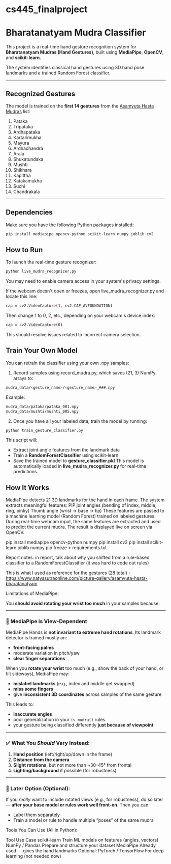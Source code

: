 # cs445_finalproject

# Bharatanatyam Mudra Classifier

This project is a real-time hand gesture recognition system for **Bharatanatyam Mudras (Hand Gestures)**, built using **MediaPipe**, **OpenCV**, and **scikit-learn**.

The system identifies classical hand gestures using 3D hand pose landmarks and a trained Random Forest classifier.

---

## Recognized Gestures

The model is trained on the **first 14 gestures** from the [Asamyuta Hasta Mudras](https://www.natyasutraonline.com/picture-gallery/asamyuta-hasta-bharatanatyam) list:

1. Pataka  
2. Tripataka  
3. Ardhapataka  
4. Kartarimukha  
5. Mayura  
6. Ardhachandra  
7. Arala  
8. Shukatundaka 
9. Mushti  
10. Shikhara  
11. Kapittha  
12. Katakamukha  
13. Suchi  
14. Chandrakala  

---

## Dependencies

Make sure you have the following Python packages installed:

```bash
pip install mediapipe opencv-python scikit-learn numpy joblib cv2
```

## How to Run

To launch the real-time gesture recognizer:

```bash
python live_mudra_recognizer.py
```

You may need to enable camera access in your system's privacy settings.

If the webcam doesn't open or freezes, open live_mudra_recognizer.py and locate this line:

```bash
cap = cv2.VideoCapture(1, cv2.CAP_AVFOUNDATION)
```

Then change 1 to 0, 2, etc., depending on your webcam's device index:
```bash
cap = cv2.VideoCapture(0)
```

This should resolve issues related to incorrect camera selection.

## Train Your Own Model

You can retrain the classifier using your own .npy samples:

1. Record samples using record_mudra.py, which saves (21, 3) NumPy arrays to:

```bash
mudra_data/<gesture_name>/<gesture_name>_###.npy
```

Example:

```bash
mudra_data/pataka/pataka_001.npy
mudra_data/mushti/mushti_005.npy
```

2. Once you have all your labeled data, train the model by running:

```bash
python train_gesture_classifier.py
```

This script will:
- Extract joint angle features from the landmark data
- Train a **RandomForestClassifier** using scikit-learn
- Save the trained model to **gesture_classifier.pkl**
This model is automatically loaded in **live_mudra_recognizer.py** for real-time predictions.

## How It Works

MediaPipe detects 21 3D landmarks for the hand in each frame.
The system extracts meaningful features:
    PIP joint angles (bending of index, middle, ring, pinky)
    Thumb angle (wrist → base → tip)
These features are passed to a machine learning model (Random Forest) trained on labeled gestures.
During real-time webcam input, the same features are extracted and used to predict the current mudra.
The result is displayed live on screen via OpenCV.




pip install mediapipe opencv-python numpy
pip install cv2
pip install scikit-learn joblib numpy
pip freeze > requirements.txt                       



Report notes:
in report, talk about why you shifted from a rule-based classifier to a RandomForestClassifier (it was hard to code out rules)

This is what I used as reference for the gestures (28 total) - https://www.natyasutraonline.com/picture-gallery/asamyuta-hasta-bharatanatyam






Limitations of MediaPipe:

You **should avoid rotating your wrist too much** in your samples because:

---

### 🤖 MediaPipe is View-Dependent

MediaPipe Hands is **not invariant to extreme hand rotations**. Its landmark detector is trained mostly on:

* **front-facing palms**
* moderate variation in pitch/yaw
* **clear finger separations**

When you **rotate your wrist** too much (e.g., show the back of your hand, or tilt sideways), MediaPipe may:

* **mislabel landmarks** (e.g., index and middle get swapped)
* **miss some fingers**
* give **inconsistent 3D coordinates** across samples of the same gesture

This leads to:

* **inaccurate angles**
* poor generalization in your `is_mudra()` rules
* your gesture being classified differently **just because of viewpoint**

---

### ✅ What You *Should* Vary Instead:

1. **Hand position** (left/right/up/down in the frame)
2. **Distance from the camera**
3. **Slight rotations**, but not more than \~30–45° from frontal
4. **Lighting/background** if possible (for robustness)

---

### 🔁 Later Option (Optional):

If you *really* want to include rotated views (e.g., for robustness), do so later — **after your base model or rules work well front-on**. Then you can:

* Label them separately
* Train a model or rule to handle multiple “poses” of the same mudra





Tools You Can Use (All in Python):

Tool	Use Case
scikit-learn	Train ML models on features (angles, vectors)
NumPy / Pandas	Prepare and structure your dataset
MediaPipe	Already used — gives the hand landmarks
Optional: PyTorch / TensorFlow	For deep learning (not needed now)


